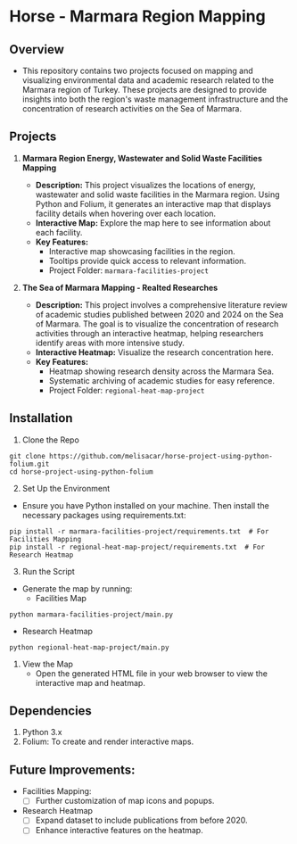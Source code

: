 # Horse - Marmara Region Mapping

## Overview
- This repository contains two projects focused on mapping and visualizing environmental data and academic research related to the Marmara region of Turkey. These projects are designed to provide insights into both the region's waste management infrastructure and the concentration of research activities on the Sea of Marmara.
  
## Projects
1. **Marmara Region Energy, Wastewater and Solid Waste Facilities Mapping**
   - **Description:** This project visualizes the locations of energy, wastewater and solid waste facilities in the Marmara region. Using Python and Folium, it generates an interactive map that displays facility details when hovering over each location.
   - **Interactive Map:** Explore the map here to see information about each facility.
   - **Key Features:**
     - Interactive map showcasing facilities in the region.
     - Tooltips provide quick access to relevant information.
     - Project Folder: `marmara-facilities-project`

2. **The Sea of Marmara Mapping - Realted Researches**
   - **Description:** This project involves a comprehensive literature review of academic studies published between 2020 and 2024 on the Sea of Marmara. The goal is to visualize the concentration of research activities through an interactive heatmap, helping researchers identify areas with more intensive study.
   - **Interactive Heatmap:** Visualize the research concentration here.
   - **Key Features:**
     - Heatmap showing research density across the Marmara Sea.
     - Systematic archiving of academic studies for easy reference.
     - Project Folder: `regional-heat-map-project`


## Installation
1. Clone the Repo
```shell
git clone https://github.com/melisacar/horse-project-using-python-folium.git
cd horse-project-using-python-folium
```

2. Set Up the Environment
- Ensure you have Python installed on your machine. Then install the necessary packages using requirements.txt:
```shell
pip install -r marmara-facilities-project/requirements.txt  # For Facilities Mapping
pip install -r regional-heat-map-project/requirements.txt  # For Research Heatmap
```

3. Run the Script
- Generate the map by running:
  - Facilities Map
```shell
python marmara-facilities-project/main.py
```

  - Research Heatmap
```shell
python regional-heat-map-project/main.py
```

1. View the Map
   - Open the generated HTML file in your web browser to view the interactive map and heatmap.

## Dependencies
1. Python 3.x
2. Folium: To create and render interactive maps.

## Future Improvements:
- Facilities Mapping:
    - [ ] Further customization of map icons and popups.

- Research Heatmap
    - [ ] Expand dataset to include publications from before 2020.
    - [ ] Enhance interactive features on the heatmap.